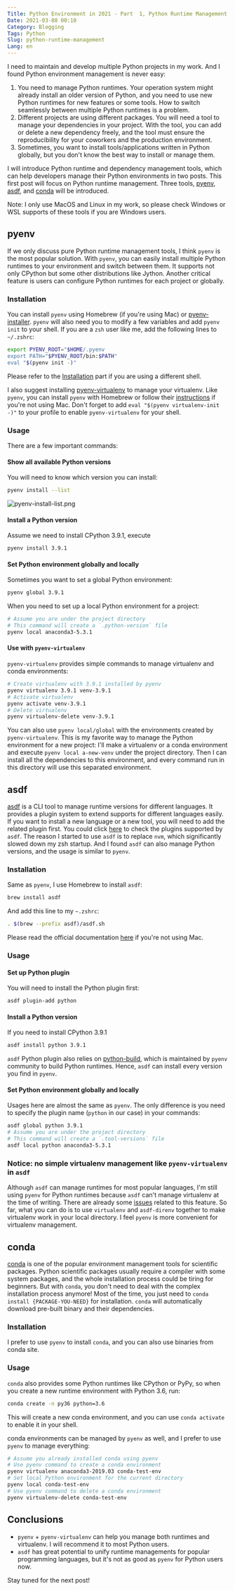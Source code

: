 ```yaml
---
Title: Python Environment in 2021 - Part  1, Python Runtime Management
Date: 2021-03-08 00:10
Category: Blogging
Tags: Python
Slug: python-runtime-management
Lang: en
---
```

I need to maintain and develop multiple Python projects in my work. And I found Python environment management is never easy:

1. You need to manage Python runtimes. Your operation system might already install an older version of Python, and you need to use new Python runtimes for new features or some tools. How to switch seamlessly between multiple Python runtimes is a problem.
2. Different projects are using different packages. You will need a tool to manage your dependencies in your project. With the tool, you can add or delete a new dependency freely, and the tool must ensure the reproducibility for your coworkers and the production environment.
3. Sometimes, you want to install tools/applications written in Python globally, but you don't know the best way to install or manage them.

I will introduce Python runtime and dependency management tools, which can help developers manage their Python environments in two posts. This first post will focus on Python runtime management. Three tools, [pyenv](https://github.com/pyenv/pyenv), [asdf](https://asdf-vm.com/), and [conda](https://docs.conda.io/en/latest/) will be introduced.

Note: I only use MacOS and Linux in my work, so please check Windows or WSL supports of these tools if you are Windows users.

## pyenv
If we only discuss pure Python runtime management tools, I think `pyenv` is the most popular solution. With `pyenv`, you can easily install multiple Python runtimes to your environment and switch between them. It supports not only CPython but some other distributions like Jython. Another critical feature is users can configure Python runtimes for each project or globally.

### Installation
You can install `pyenv` using Homebrew (if you're using Mac) or [pyenv-installer](https://github.com/pyenv/pyenv-installer). `pyenv` will also need you to modify a few variables and add `pyenv init` to your shell. If you are a `zsh` user like me, add the following lines to `~/.zshrc`:

```bash
export PYENV_ROOT="$HOME/.pyenv
export PATH="$PYENV_ROOT/bin:$PATH"
eval "$(pyenv init -)"
```

Please refer to the [Installation](https://github.com/pyenv/pyenv#installation) part if you are using a different shell.

I also suggest installing [pyenv-virtualenv](https://github.com/pyenv/pyenv-virtualenv) to manage your virtualenv. Like `pyenv`, you can install `pyenv` with Homebrew or follow their [instructions](https://github.com/pyenv/pyenv-virtualenv) if you're not using Mac. Don't forget to add `eval "$(pyenv virtualenv-init -)"` to your profile to enable `pyenv-virtualenv` for your shell.

### Usage
There are a few important commands:
#### Show all available Python versions
You will need to know which version you can install:
```bash
pyenv install --list
```


![pyenv-install-list.png]({static}/images/pyenv-install-list.png)

#### Install a Python version
Assume we need to install CPython 3.9.1, execute
```bash
pyenv install 3.9.1
```

#### Set Python environment globally and locally
Sometimes you want to set a global Python environment: 
```bash
pyenv global 3.9.1
```


When you need to set up a local Python environment for a project:
```bash
# Assume you are under the project directory
# This command will create a `.python-version` file
pyenv local anaconda3-5.3.1
```

#### Use with `pyenv-virtualenv`
`pyenv-virtualenv` provides simple commands to manage virtualenv and conda environments:
```bash
# Create virtualenv with 3.9.1 installed by pyenv
pyenv virtualenv 3.9.1 venv-3.9.1
# Activate virtualenv
pyenv activate venv-3.9.1
# Delete virtualenv
pyenv virtualenv-delete venv-3.9.1
```

You can also use `pyenv local/global` with the environments created by `pyenv-virtualenv`. This is my favorite way to manage the Python environment for a new project: I'll make a virtualenv or a conda environment and execute `pyenv local a-new-venv` under the project directory. Then I can install all the dependencies to this environment, and every command run in this directory will use this separated environment.


## asdf
[asdf](https://asdf-vm.com/) is a CLI tool to manage runtime versions for different languages. It provides a plugin system to extend supports for different languages easily. If you want to install a new language or a new tool, you will need to add the related plugin first. You could click [here](https://github.com/asdf-vm/asdf-plugins/tree/master/plugins) to check the plugins supported by `asdf`. The reason I started to use `asdf` is to replace `nvm`, which significantly slowed down my zsh startup. And I found `asdf` can also manage Python versions, and the usage is similar to `pyenv`.

### Installation
Same as `pyenv`, I use Homebrew to install `asdf`:
```bash
brew install asdf
```

And add this line to my `~.zshrc`:
```bash
. $(brew --prefix asdf)/asdf.sh
```

Please read the official documentation [here](https://asdf-vm.com/#/core-manage-asdf?id=install) if you're not using Mac.

### Usage

#### Set up Python plugin
You will need to install the Python plugin first:
```bash
asdf plugin-add python
```

#### Install a Python version
If you need to install CPython 3.9.1
```bash
asdf install python 3.9.1
```

`asdf` Python plugin also relies on [python-build](https://github.com/pyenv/pyenv/tree/master/plugins/python-build), which is maintained by `pyenv` community to build Python runtimes. Hence, `asdf` can install every version you find in `pyenv`.

#### Set Python environment globally and locally
Usages here are almost the same as `pyenv`. The only difference is you need to specify the plugin name (`python` in our case) in your commands:
```bash
asdf global python 3.9.1
# Assume you are under the project directory
# This command will create a `.tool-versions` file
asdf local python anaconda3-5.3.1
```

### Notice: no simple virtualenv management like `pyenv-virtualenv` in `asdf`
Although `asdf` can manage runtimes for most popular languages, I'm still using `pyenv` for Python runtimes because `asdf` can't manage virtualenv at the time of writing. There are already some [issues](https://github.com/asdf-vm/asdf/issues/636) related to this feature. So far, what you can do is to use `virtualenv` and `asdf-direnv` together to make virtualenv work in your local directory. I feel `pyenv` is more convenient for virtualenv management.

## conda
[conda](https://docs.conda.io/en/latest/) is one of the popular environment management tools for scientific packages. Python scientific packages usually require a compiler with some system packages, and the whole installation process could be tiring for beginners. But with `conda`, you don't need to deal with the complex installation process anymore! Most of the time, you just need to `conda install {PACKAGE-YOU-NEED}` for installation. `conda` will automatically download pre-built binary and their dependencies.

### Installation
I prefer to use `pyenv` to install `conda`, and you can also use binaries from conda site.

### Usage

`conda` also provides some Python runtimes like CPython or PyPy, so when you create a new runtime environment with Python 3.6, run:
```bash
conda create -n py36 python=3.6
```

This will create a new conda environment, and you can use `conda activate` to enable it in your shell.

conda environments can be managed by `pyenv` as well, and I prefer to use `pyenv` to manage everything:

```bash
# Assume you already installed conda using pyenv
# Use pyenv command to create a conda environment
pyenv virtualenv anaconda3-2019.03 conda-test-env
# Set local Python environment for the current directory
pyenv local conda-test-env
# Use pyenv command to delete a conda environment
pyenv virtualenv-delete conda-test-env
```

## Conclusions
* `pyenv` + `pyenv-virtualenv` can help you manage both runtimes and virtualenv. I will recommend it to most Python users.
* `asdf` has great potential to unify runtime managements for popular programming languages, but it's not as good as `pyenv` for Python users now.

Stay tuned for the next post!
